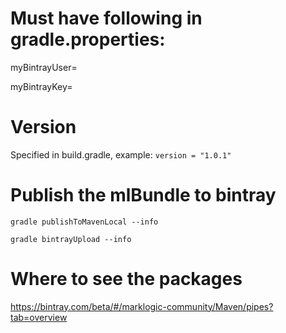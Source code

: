 # Must have following in gradle.properties:
myBintrayUser=

myBintrayKey=

# Version

Specified in build.gradle, example: ```version = "1.0.1"```

# Publish the mlBundle to bintray

```gradle publishToMavenLocal --info```

```gradle bintrayUpload --info```

# Where to see the packages

https://bintray.com/beta/#/marklogic-community/Maven/pipes?tab=overview
